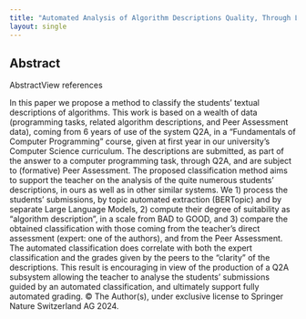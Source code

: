 ```yaml
---
title: "Automated Analysis of Algorithm Descriptions Quality, Through Large Language Models"
layout: single
---
```


## Abstract
AbstractView references

In this paper we propose a method to classify the students’ textual descriptions of algorithms. This work is based on a wealth of data (programming tasks, related algorithm descriptions, and Peer Assessment data), coming from 6 years of use of the system Q2A, in a “Fundamentals of Computer Programming” course, given at first year in our university’s Computer Science curriculum. The descriptions are submitted, as part of the answer to a computer programming task, through Q2A, and are subject to (formative) Peer Assessment. The proposed classification method aims to support the teacher on the analysis of the quite numerous students’ descriptions, in ours as well as in other similar systems. We 1) process the students’ submissions, by topic automated extraction (BERTopic) and by separate Large Language Models, 2) compute their degree of suitability as “algorithm description”, in a scale from BAD to GOOD, and 3) compare the obtained classification with those coming from the teacher’s direct assessment (expert: one of the authors), and from the Peer Assessment. The automated classification does correlate with both the expert classification and the grades given by the peers to the “clarity” of the descriptions. This result is encouraging in view of the production of a Q2A subsystem allowing the teacher to analyse the students’ submissions guided by an automated classification, and ultimately support fully automated grading. © The Author(s), under exclusive license to Springer Nature Switzerland AG 2024.
